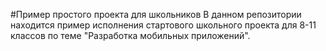 #Пример простого проекта для школьников
В данном репозитории находится пример исполнения стартового школьного проекта для 8-11 классов по теме "Разработка мобильных приложений".
